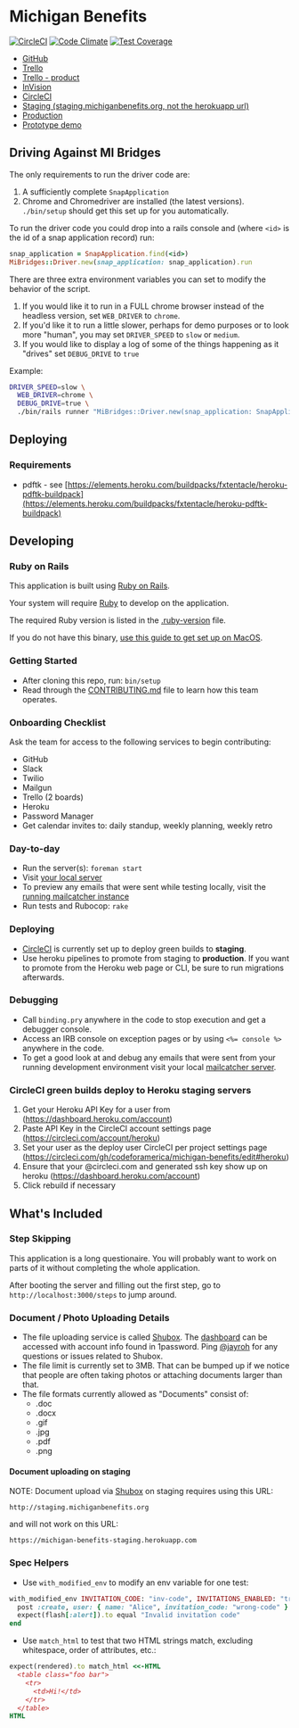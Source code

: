 # Michigan Benefits

[![CircleCI](https://circleci.com/gh/codeforamerica/michigan-benefits.svg?style=svg)](https://circleci.com/gh/codeforamerica/michigan-benefits)
[![Code Climate](https://codeclimate.com/github/codeforamerica/michigan-benefits/badges/gpa.svg)](https://codeclimate.com/github/codeforamerica/michigan-benefits)
[![Test Coverage](https://codeclimate.com/github/codeforamerica/michigan-benefits/badges/coverage.svg)](https://codeclimate.com/github/codeforamerica/michigan-benefits/coverage)

* [GitHub](https://github.com/codeforamerica/michigan-benefits)
* [Trello](https://trello.com/b/aBqTrqaJ/the-digital-assister)
* [Trello - product](://trello.com/b/aBqTrqaJ/the-digital-assister)
* [InVision](https://projects.invisionapp.com/d/main#/projects/prototypes/10425326)
* [CircleCI](https://circleci.com/gh/codeforamerica/michigan-benefits)
* [Staging (staging.michiganbenefits.org, not the herokuapp url)](https://staging.michiganbenefits.org)
* [Production](https://michigan-benefits-production.herokuapp.com)
* [Prototype demo](https://michigan-benefits-prod.herokuapp.com/)

## Driving Against MI Bridges

The only requirements to run the driver code are:

1. A sufficiently complete `SnapApplication`
2. Chrome and Chromedriver are installed (the latest versions). `./bin/setup`
   should get this set up for you automatically.

To run the driver code you could drop into a rails console and (where
`<id>` is the id of a snap application record) run:

```ruby
snap_application = SnapApplication.find(<id>)
MiBridges::Driver.new(snap_application: snap_application).run
```

There are three extra environment variables you can set to modify the behavior
of the script.

1. If you would like it to run in a FULL chrome browser instead of the headless
   version, set `WEB_DRIVER` to `chrome`.
2. If you'd like it to run a little slower, perhaps for demo purposes or to
   look more "human", you may set `DRIVER_SPEED` to `slow` or `medium`.
3. If you would like to display a log of some of the things happening as it
   "drives" set `DEBUG_DRIVE` to `true`

Example:

```sh
DRIVER_SPEED=slow \
  WEB_DRIVER=chrome \
  DEBUG_DRIVE=true \
  ./bin/rails runner "MiBridges::Driver.new(snap_application: SnapApplication.find(ID)).run"
```

## Deploying

### Requirements

* pdftk - see [https://elements.heroku.com/buildpacks/fxtentacle/heroku-pdftk-buildpack](https://elements.heroku.com/buildpacks/fxtentacle/heroku-pdftk-buildpack)

## Developing

### Ruby on Rails

This application is built using [Ruby on Rails].

Your system will require [Ruby] to develop on the application.

The required Ruby version is listed in the [.ruby-version](.ruby-version) file.

If you do not have this binary, [use this guide to get set up on MacOS].

[Ruby on Rails]: http://rubyonrails.org
[Ruby]: https://www.ruby-lang.org/en/
[use this guide to get set up on MacOS]: http://installfest.railsbridge.org/installfest/macintosh

### Getting Started

* After cloning this repo, run: `bin/setup`
* Read through the [CONTRIBUTING.md](CONTRIBUTING.md) file to learn how this
  team operates.

### Onboarding Checklist

Ask the team for access to the following services to begin contributing:

* GitHub
* Slack
* Twilio
* Mailgun
* Trello (2 boards)
* Heroku
* Password Manager
* Get calendar invites to: daily standup, weekly planning, weekly retro


### Day-to-day

* Run the server(s): `foreman start`
* Visit [your local server](http://localhost:3000)
* To preview any emails that were sent while testing locally, visit
  the [running mailcatcher instance](http://localhost:1080/)
* Run tests and Rubocop: `rake`

### Deploying

* [CircleCI](https://circleci.com/gh/codeforamerica/michigan-benefits) is currently set up to
  deploy green builds to **staging**.
* Use heroku pipelines to promote from staging to **production**. If you want to promote
  from the Heroku web page or CLI, be sure to run migrations afterwards.

### Debugging

* Call `binding.pry` anywhere in the code to stop execution and get a debugger console.
* Access an IRB console on exception pages or by using `<%= console %>` anywhere in the code.
* To get a good look at and debug any emails that were sent from your running
  development environment visit your local [mailcatcher server](http://localhost:1080/).

### CircleCI green builds deploy to Heroku staging servers

1. Get your Heroku API Key for a user from (https://dashboard.heroku.com/account)
1. Paste API Key in the CircleCI account settings page (https://circleci.com/account/heroku)
1. Set your user as the deploy user CircleCI per project settings page (https://circleci.com/gh/codeforamerica/michigan-benefits/edit#heroku)
1. Ensure that your <github username>@circleci.com and generated ssh key show up on heroku (https://dashboard.heroku.com/account)
1. Click rebuild if necessary

## What's Included

### Step Skipping

This application is a long questionaire.
You will probably want to work on parts of it
without completing the whole application.

After booting the server and filling out the first step,
go to `http://localhost:3000/steps`
to jump around.

### Document / Photo Uploading Details

* The file uploading service is called [Shubox]. The [dashboard] can be
  accessed with account info found in 1password. Ping [@jayroh] for any
  questions or issues related to Shubox.
* The file limit is currently set to 3MB. That can be bumped up if we notice
  that people are often taking photos or attaching documents larger than that.
* The file formats currently allowed as "Documents" consist of:
  * .doc
  * .docx
  * .gif
  * .jpg
  * .pdf
  * .png

[Shubox]: https://shubox.io
[dashboard]: https://dashboard.shubox.io
[@jayroh]: https://github.com/jayroh

#### Document uploading on staging

NOTE: Document upload via [Shubox] on staging requires using this URL:

    http://staging.michiganbenefits.org

and will not work on this URL:

    https://michigan-benefits-staging.herokuapp.com

### Spec Helpers

* Use `with_modified_env` to modify an env variable for one test:

```ruby
with_modified_env INVITATION_CODE: "inv-code", INVITATIONS_ENABLED: "true" do
  post :create, user: { name: "Alice", invitation_code: "wrong-code" }
  expect(flash[:alert]).to equal "Invalid invitation code"
end
```

* Use `match_html` to test that two HTML strings match, excluding whitespace, order of attributes, etc.:

```ruby
expect(rendered).to match_html <<-HTML
  <table class="foo bar">
    <tr>
      <td>Hi!</td>
    </tr>
  </table>
HTML
```
